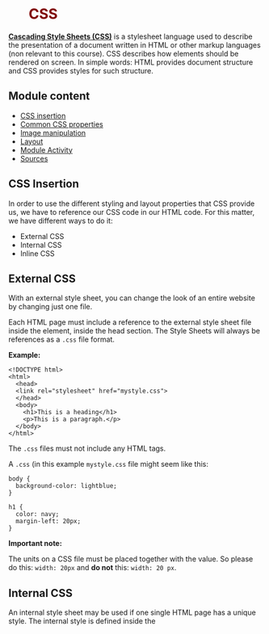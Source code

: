# CSS

[**Cascading Style Sheets (CSS)**](https://developer.mozilla.org/en-US/docs/Web/CSS) is a stylesheet language used to describe the presentation of a document written in HTML or other markup languages (non relevant to this course). CSS describes how elements should be rendered on screen. In simple words: HTML provides document structure and CSS provides styles for such structure.

## Module content

- [CSS insertion](https://github.com/JMRMEDEV/frontend-course/blob/master/lesson-2/README.md#css-insertion)
- [Common CSS properties](https://github.com/JMRMEDEV/frontend-course/blob/master/lesson-2/README.md#common-css-properties)
- [Image manipulation](https://github.com/JMRMEDEV/frontend-course/blob/master/lesson-2/README.md#image-manipulation)
- [Layout](https://github.com/JMRMEDEV/frontend-course/blob/master/lesson-2/README.md#layout)
- [Module Activity](https://github.com/JMRMEDEV/frontend-course/blob/master/lesson-2/README.md#module-activity)
- [Sources](https://github.com/JMRMEDEV/frontend-course/blob/master/lesson-2/README.md#sources)

## CSS Insertion

In order to use the different styling and layout properties that CSS provide us, we have to reference our CSS code in our HTML code. For this matter, we have different ways to do it:

- External CSS
- Internal CSS
- Inline CSS

## External CSS

With an external style sheet, you can change the look of an entire website by changing just one file.

Each HTML page must include a reference to the external style sheet file inside the <link> element, inside the head section. The Style Sheets will always be references as a `.css` file format.

**Example:**

```
<!DOCTYPE html>
<html>
  <head>
  <link rel="stylesheet" href="mystyle.css">
  </head>
  <body>
    <h1>This is a heading</h1>
    <p>This is a paragraph.</p>
  </body>
</html>
```

The `.css` files must not include any HTML tags.

A `.css` (in this example `mystyle.css` file might seem like this:

```
body {
  background-color: lightblue;
}

h1 {
  color: navy;
  margin-left: 20px;
}
```

**Important note:**

The units on a CSS file must be placed together with the value. So please do this: `width: 20px` and **do not** this: `width: 20 px`.

## Internal CSS

An internal style sheet may be used if one single HTML page has a unique style. The internal style is defined inside the <style> element, inside the head section.

**Example:**

```
<!DOCTYPE html>
  <html>
  <head>
  <style>
  body {
    background-color: linen;
  }

  h1 {
    color: maroon;
    margin-left: 40px;
  }
  </style>
  </head>
  <body>
    <h1>This is a heading</h1>
    <p>This is a paragraph.</p>
  </body>
</html>
```

## Inline CSS

A case that we already know, based on our previous examples. An inline style may be used to apply a unique style for a single element. To use inline styles, add the style attribute to the relevant element. The style attribute can contain any CSS property.

**Example:**

```
<!DOCTYPE html>
<html>
<body>
  <h1 style="color:blue;text-align:center;">This is a heading</h1>
  <p style="color:red;">This is a paragraph.</p>
</body>
</html>
```

**Note:** An inline style loses many of the advantages of a style sheet (by mixing content with presentation). Use this method sparingly.
  
**Another note:** Please notice that when using **multiple CSS properties**, this are separated using `;` symbol.
  
## Common CSS Properties
  
When dealing with daily frontend tasks, is very likely to face the following type of properties with CSS:

1. [`background-color`](https://github.com/JMRMEDEV/frontend-course/blob/master/lesson-2/README.md#background-color)
2. [`color`](https://github.com/JMRMEDEV/frontend-course/blob/master/lesson-2/README.md#color)
3. [`width`](https://github.com/JMRMEDEV/frontend-course/blob/master/lesson-2/README.md#width)
4. [`height`](https://github.com/JMRMEDEV/frontend-course/blob/master/lesson-2/README.md#height)
5. [`border-radius`](https://github.com/JMRMEDEV/frontend-course/blob/master/lesson-2/README.md#border-radius)
6. [`border-style`](https://github.com/JMRMEDEV/frontend-course/blob/master/lesson-2/README.md#border-style)
7. [`border-width`](https://github.com/JMRMEDEV/frontend-course/blob/master/lesson-2/README.md#border-width)
8. [`border-color`](https://github.com/JMRMEDEV/frontend-course/blob/master/lesson-2/README.md#border-color)
9. [`text-decoration-line`](https://github.com/JMRMEDEV/frontend-course/blob/master/lesson-2/README.md#text-decoration-line)
10. [`font-size`](https://github.com/JMRMEDEV/frontend-course/blob/master/lesson-2/README.md#font-size)
11. [`text-align`](https://github.com/JMRMEDEV/frontend-course/blob/master/lesson-2/README.md#text-align)
12. [`font-style`](https://github.com/JMRMEDEV/frontend-course/blob/master/lesson-2/README.md#font-style)
13. [`font-weight`](https://github.com/JMRMEDEV/frontend-course/blob/master/lesson-2/README.md#font-weight)
  
### background-color
  
As the name suggests, allow us to change the color of an element's background.
  
The CSS colors can be specified in different manners:
  
1. RGB: `rgb(255, 99, 71)`
2. Strings: `white`
3. HEX: `#ff6347`
4. HSL: `hsl(9, 100%, 64%)`
  
**Tip:** Google color picker.
  
**Example:**
  
```
<div style="background-color: red">
  <text>Some cool text</text>
</div>  
```
  
![image](https://user-images.githubusercontent.com/58167190/180062050-f7697bb2-1acc-4973-9172-f94d943ea22f.png)
  
### color
  
Allow us to change the "front" color of an element. Mostly used for texts, icons and more.
  
**Example: **
  
```
<div style="background-color: #248f03">
  <text style="color: white">Hello there!</text>
</div>  
```
  
![image](https://user-images.githubusercontent.com/58167190/180062497-098144dd-c216-4d44-b692-8c98e2fe0dda.png)
  
### width
  
Self explanatory. Please notice that the **units** can be `px`, `rem`, `%` and more. Look at the references for more info about this.
  
**Example:**
  
```
<div style="background-color: green; width: 400px;">
  <text style="color: rgb(255, 255, 255);">Hello there!</text>
</div>
<div style="background-color: red; width: 200px;">
  <text style="color: rgb(255, 255, 255);">Hello there!</text>
</div> 
```
  
![image](https://user-images.githubusercontent.com/58167190/180063034-089879fd-367e-442f-9f2a-bf124ed28410.png)
  
### height
  
Self explanatory.
  
**Example:**
  
```
<div style="background-color: green; height: 400px;">
  <text style="color: rgb(255, 255, 255);">Hello there!</text>
</div>
<div style="background-color: red; height: 200px;">
  <text style="color: rgb(255, 255, 255);">Hello there!</text>
</div> 
```
  
![image](https://user-images.githubusercontent.com/58167190/180063305-fe09dc89-4d33-4255-a628-d83461a6c4ea.png)
  
### border-radius
  
This property indicates how rounded do we want our element.
  
**Example:**
  
```
<div style="background-color: green; height: 50px; border-radius: 10px;">
  <text style="color: rgb(255, 255, 255);">Hello there!</text>
</div>
```
  
![image](https://user-images.githubusercontent.com/58167190/180064041-29fec313-0924-4d11-9bca-5c0b8ed4bff9.png)
  
### border-style
  
This element indicates how do we want to show the border line in case wanted. Must go with [`border-width`]() property. Some possible values for the property are `dotted`, `dashed` and `solid`.
  
**Example:**
  
```
<div
  style="
    background-color: green;
    height: 50px;
    border-radius: 10px;
    border-style: solid;
    border-width: 5px;
  "
>
  <text style="color: rgb(255, 255, 255);">Hello there!</text>
</div>  
```
  
![image](https://user-images.githubusercontent.com/58167190/180064413-a5f7bfdd-682d-4515-96a6-e6f079844460.png)
  
### border-width
  
This property describes how wide do we want our borders.
  
**Example:**
  
```
<div
  style="
    background-color: green;
    height: 50px;
    border-radius: 10px;
    border-style: solid;
    border-width: 5px;
  "
>
  <text style="color: rgb(255, 255, 255);">Hello there!</text>
</div>  
```
  
![image](https://user-images.githubusercontent.com/58167190/180064413-a5f7bfdd-682d-4515-96a6-e6f079844460.png)
  
### border-color
  
This property allow us to set a color to the border. Must be used with `border-width` property.
  
**Example:**
  
```
<div
  style="
    background-color: green;
    height: 50px;
    border-radius: 10px;
    border-style: solid;
    border-width: 5px;
    border-color: red;
  "
>
  <text style="color: rgb(255, 255, 255);">Hello there!</text>
</div>  
```
  
![image](https://user-images.githubusercontent.com/58167190/180064981-0fc6caa6-2e59-403c-9a60-56f4962bf1c0.png)
  
### text-decoration-line
  
This property allow us to set different styles to a determined text. Some possible values are `underline`, `line-through`, `overline`, etc.
  
**Example:**
  
```  
<div>
  <text style="text-decoration: underline;">Hello there!</text>
  <text style="text-decoration: line-through;">Hello there!</text>
</div>
```
  
![image](https://user-images.githubusercontent.com/58167190/180065461-620fb24f-0448-4dfa-aec5-00377fb0242a.png)

### font-size
  
Self explanatory.
  
**Example:**
  
```
<div>
  <text style="font-size: 10px;">Size1</text>
  <text style="font-size: 15px;">Size2</text>
  <text style="font-size: 20px;">Size3</text>
</div>  
```
  
![image](https://user-images.githubusercontent.com/58167190/180065760-791067f4-6c8f-4111-b896-2133ef0f9006.png)
  
### text-align

This property allow us to distribute the text the way we want. Possible values `center`, `left` and `right`.
  
**Example:**
  
```
<div>
  <p style="text-align: left;">
    Lorem ipsum dolor sit amet, consectetur adipiscing elit, sed do eiusmod
    tempor incididunt ut labore et dolore magna aliqua. Ut enim ad minim
    veniam, quis nostrud exercitation ullamco laboris nisi ut aliquip ex ea
    commodo consequat. Duis aute irure dolor in reprehenderit in voluptate
    velit esse cillum dolore eu fugiat nulla pariatur. Excepteur sint
    occaecat cupidatat non proident, sunt in culpa qui officia deserunt
    mollit anim id est laborum.
  </p>
  <p style="text-align: center;">
    Lorem ipsum dolor sit amet, consectetur adipiscing elit, sed do eiusmod
    tempor incididunt ut labore et dolore magna aliqua. Ut enim ad minim
    veniam, quis nostrud exercitation ullamco laboris nisi ut aliquip ex ea
    commodo consequat. Duis aute irure dolor in reprehenderit in voluptate
    velit esse cillum dolore eu fugiat nulla pariatur. Excepteur sint
    occaecat cupidatat non proident, sunt in culpa qui officia deserunt
    mollit anim id est laborum.
  </p>
  <p style="text-align: right;">
    Lorem ipsum dolor sit amet, consectetur adipiscing elit, sed do eiusmod
    tempor incididunt ut labore et dolore magna aliqua. Ut enim ad minim
    veniam, quis nostrud exercitation ullamco laboris nisi ut aliquip ex ea
    commodo consequat. Duis aute irure dolor in reprehenderit in voluptate
    velit esse cillum dolore eu fugiat nulla pariatur. Excepteur sint
    occaecat cupidatat non proident, sunt in culpa qui officia deserunt
    mollit anim id est laborum.
  </p>
</div>
```
  
![image](https://user-images.githubusercontent.com/58167190/180066342-fb6244a1-ebe6-4982-9626-5fb667108500.png)
  
### font-style
  
This property allow us to change the style of a text, possible values are `normal`, `italic`, `oblique`.
  
**Example:**
  
```
<div>
  <text style="font-style: normal;">test1</text>
  <text style="font-style: italic;">test2</text>
  <text style="font-style: oblique;">test3</text>
</div>
```
  
![image](https://user-images.githubusercontent.com/58167190/180066833-8b0b53e6-4804-4797-b60d-c0d4832fc490.png)
  
### font-weight
  
This property let us choose how **bold** do we want our texts.
  
**Example:**
  
```
<div>
  <text style="font-weight: bold;">test1</text>
  <text style="font-weight: regular;">test2</text>
  <text style="font-weight: bolder;">test3</text>
</div>
```
  
![image](https://user-images.githubusercontent.com/58167190/180067325-5f344b5b-ac31-461e-a2d1-28c0f1d6be9d.png)
  
## Image manipulation
  
The images rendered through HTML might require some adjustments in order to have the desired look and feel. While many `style` properties can be used in the `<img>` tag, there are some others that are specific for this tag. The most relevant: `object-fit` with `fill`, `contain` and `cover` values.
  
1. `fill`
  
![image](https://user-images.githubusercontent.com/58167190/180069520-9a07a696-9ac7-4f0d-9e12-a782f29f7e55.png)

2. `contain`
  
![image](https://user-images.githubusercontent.com/58167190/180069564-77fa782f-c573-4220-92a5-9a6635b4620d.png)

3. `cover`
  
![image](https://user-images.githubusercontent.com/58167190/180069620-4d8f78c2-af5c-4f90-9b9b-b421815b4ff0.png)
  
## Layout
  
Layout refers to the order and structure used for displaying the different present elements. It does not make sense to have all the elements together. It usually even in our notes that we take from classes, we structure our information in a manner that can keep calling our attention.
  
In CSS layout, we will find how to distribute the size of different graphic elements in an elegant manner. For such matter, we might use either `flexbox` or `grid` systems. We will review some of the most common layout CSS properties:
  
1. [`display`](https://github.com/JMRMEDEV/frontend-course/blob/master/lesson-2/README.md#display)
2. [`flex`](https://github.com/JMRMEDEV/frontend-course/blob/master/lesson-2/README.md#flex-direction)
3. [`flex-direction`](https://github.com/JMRMEDEV/frontend-course/blob/master/lesson-2/README.md#justify-content)
4. [`justify-content`](https://github.com/JMRMEDEV/frontend-course/blob/master/lesson-2/README.md#align-items)
5. [`align-items`](https://github.com/JMRMEDEV/frontend-course/blob/master/lesson-2/README.md#align-items)
6. [`margin`](https://github.com/JMRMEDEV/frontend-course/blob/master/lesson-2/README.md#margin)
7. [`padding`](https://github.com/JMRMEDEV/frontend-course/blob/master/lesson-2/README.md#padding)

### display

This CSS property as it is may have different use-cases. But for our purposes we will only focus on the most relevant layout values: `flex` and `grid`. This property tells the container how should display its children. In this course, we will not study `grid` deeply.

**Examples:**

```
<div style="display: flex; background-color: yellow; height: 200px;">
  <div style="background-color: red;">
    <text>Hello there</text>
  </div>
  <div style="background-color: blue;">
    <text>Hello there</text>
  </div>
  <div style="background-color: pink;">
    <text>Hello there</text>
  </div>
</div>
```

![image](https://user-images.githubusercontent.com/58167190/180071615-900677bb-c2c0-4422-9fab-345e2639a2b5.png)

```
<!DOCTYPE html>
<html lang="en">
  <head>
    <meta charset="UTF-8" />
    <meta name="viewport" content="width=device-width, initial-scale=1.0" />
    <meta http-equiv="X-UA-Compatible" content="ie=edge" />
    <title>Static Template</title>
    <style>
      .grid-container {
        display: grid;
        grid-template-columns: auto auto auto;
        background-color: #2196f3;
        padding: 10px;
      }
      .grid-item {
        background-color: rgba(255, 255, 255, 0.8);
        border: 1px solid rgba(0, 0, 0, 0.8);
        padding: 20px;
        font-size: 30px;
        text-align: center;
      }
    </style>
  </head>
  <body>
    <div class="grid-container">
      <div class="grid-item">1</div>
      <div class="grid-item">2</div>
      <div class="grid-item">3</div>
      <div class="grid-item">4</div>
      <div class="grid-item">5</div>
      <div class="grid-item">6</div>
      <div class="grid-item">7</div>
      <div class="grid-item">8</div>
      <div class="grid-item">9</div>
    </div>
  </body>
</html>
```

![image](https://user-images.githubusercontent.com/58167190/180072195-781c5638-b565-4ed8-bcf4-fdda5185ecb0.png)

### flex

This property tell us how much proportion will take the child of a `flex` container. The value (number) set in the flex property, will divide the total space of the container into fractions of the container. For example, if we set three items with `flex: 1`, the space will be divided into three parts and each child will take one of those three parts.

**Example:**

```
<div style="display: flex; background-color: yellow; height: 200px;">
  <div style="background-color: red; flex: 1;">
    <text>Hello there</text>
  </div>
  <div style="background-color: blue; flex: 1;">
    <text>Hello there</text>
  </div>
  <div style="background-color: pink; flex: 1;">
    <text>Hello there</text>
  </div>
</div>
```

![image](https://user-images.githubusercontent.com/58167190/180072769-9697efcc-f869-421e-9580-dfbf47718d92.png)

But... What would happen if we set a `flex: 2` to one of those inner `div`s? Well, now the parent space would be **`4`**: flex `1` + flex `1` + flex `2` = `4` flexes. An the item with `flex: 2` will take `2/4` of the total flex-space:

```
<div style="background-color: red; flex: 2;">
  <text>Hello there</text>
</div>
<div style="background-color: blue; flex: 1;">
  <text>Hello there</text>
</div>
<div style="background-color: pink; flex: 1;">
  <text>Hello there</text>
</div>
```

![image](https://user-images.githubusercontent.com/58167190/180073200-5df1d1f3-1703-4369-a3c3-07bf2376d0b7.png)

What about if we set each `flex` property to `2`? Now we would end with flex `2` + flex `2` + flex `2` = `6` flexes. But as we are taking `2` flex for each element, at the end, we would end with practically the same as setting `flex` to `1`.

```
<div style="display: flex; background-color: yellow; height: 200px;">
  <div style="background-color: red; flex: 2;">
    <text>Hello there</text>
  </div>
  <div style="background-color: blue; flex: 2;">
    <text>Hello there</text>
  </div>
  <div style="background-color: pink; flex: 2;">
    <text>Hello there</text>
  </div>
</div>
```

![image](https://user-images.githubusercontent.com/58167190/180073692-eb00b280-6959-44f6-8799-b5de4ef9e0bb.png)

### flex-direction
  
This property allow us to change the direction of the flex children items. Can be `row`, `column` and their reverse variants `row-reverse` and `column-reverse`.
  
**Example:**
  
```
<div
  style="
    display: flex;
    background-color: yellow;
    height: 200px;
    flex-direction: column;
  "
>
  <div style="background-color: red; flex: 2;">
    <text>Hello there</text>
  </div>
  <div style="background-color: blue; flex: 2;">
    <text>Hello there</text>
  </div>
  <div style="background-color: pink; flex: 2;">
    <text>Hello there</text>
  </div>
</div>  
```
 
![image](https://user-images.githubusercontent.com/58167190/180074467-ebeb5e7b-a903-4c66-98d6-e6f38ca2ac84.png)
  
```
<div
  style="
    display: flex;
    background-color: yellow;
    height: 200px;
    flex-direction: row-reverse;
  "
>
  <div style="background-color: red; flex: 2;">
    <text>Hello there</text>
  </div>
  <div style="background-color: blue; flex: 2;">
    <text>Hello there</text>
  </div>
  <div style="background-color: pink; flex: 2;">
    <text>Hello there</text>
  </div>
</div>
```
  
![image](https://user-images.githubusercontent.com/58167190/180074652-5af37794-87c5-484c-b772-e8bba4389d55.png)
  
### justify-content
  
Let us justify `x-axis` the content of the `flex-container`. Accepts `center`, `flex-start`, `flex-end` and more.
  
```
<div
  style="
    display: flex;
    background-color: yellow;
    height: 200px;
    justify-content: center;
  "
>
  <div style="background-color: red;">
    <text>Hello there</text>
  </div>
  <div style="background-color: blue;">
    <text>Hello there</text>
  </div>
  <div style="background-color: pink;">
    <text>Hello there</text>
  </div>
</div>  
```
  
![image](https://user-images.githubusercontent.com/58167190/180075601-a4fe30a3-bd8d-4b02-907f-f62c840186bc.png)

```
<div
  style="
    display: flex;
    background-color: yellow;
    height: 200px;
    justify-content: flex-end;
  "
>
  <div style="background-color: red;">
    <text>Hello there</text>
  </div>
  <div style="background-color: blue;">
    <text>Hello there</text>
  </div>
  <div style="background-color: pink;">
    <text>Hello there</text>
  </div>
</div>  
```
  
![image](https://user-images.githubusercontent.com/58167190/180075737-2ea7289b-ea94-4628-a1f5-f23b5963f6e3.png)
  
### align-items
  
Let us align the `flex` items in the `y-axis`. Accepts `center`, `flex-start`, `flex-end` and more.
  
```
<div
  style="
    display: flex;
    background-color: yellow;
    height: 200px;
    align-items: flex-end;
  "
>
  <div style="background-color: red;">
    <text>Hello there</text>
  </div>
  <div style="background-color: blue;">
    <text>Hello there</text>
  </div>
  <div style="background-color: pink;">
    <text>Hello there</text>
  </div>
</div>  
```
  
![image](https://user-images.githubusercontent.com/58167190/180076134-13874462-fc3b-4ef9-a7af-5d02c149cb04.png)

```
<div
  style="
    display: flex;
    background-color: yellow;
    height: 200px;
    align-items: center;
  "
>
  <div style="background-color: red;">
    <text>Hello there</text>
  </div>
  <div style="background-color: blue;">
    <text>Hello there</text>
  </div>
  <div style="background-color: pink;">
    <text>Hello there</text>
  </div>
</div>
```
  
![image](https://user-images.githubusercontent.com/58167190/180076306-e2f3e4b6-c3d9-483b-b54e-d7561f074736.png)
  
### margin
  
This property let us set a margin (space into the given direction) to an element. It can be on the `right`, `left`, `top` and `bottom`.
  
**Example:**
  
```
<div
  style="
    display: flex;
    background-color: yellow;
    height: 200px;
    align-items: center;
  "
>
  <div style="background-color: red; margin-top: 40px;">
    <text>Hello there</text>
  </div>
  <div style="background-color: blue; margin-bottom: 50px;">
    <text>Hello there</text>
  </div>
  <div style="background-color: pink; margin-left: 20px;">
    <text>Hello there</text>
  </div>
</div>
```
  
![image](https://user-images.githubusercontent.com/58167190/180077445-1e775202-150a-4f29-a9fb-efec50f83593.png)
  
### padding

This property let us assign a padding (a space that the item itself will take as extra) to an item.
  
**Example:**
  
```
<div
  style="
    display: flex;
    background-color: yellow;
    height: 200px;
    align-items: center;
  "
>
  <div style="background-color: red; padding-top: 40px;">
    <text>Hello there</text>
  </div>
  <div style="background-color: blue; padding-bottom: 50px;">
    <text>Hello there</text>
  </div>
  <div style="background-color: pink; padding-left: 20px;">
    <text>Hello there</text>
  </div>
</div>  
```
  
![image](https://user-images.githubusercontent.com/58167190/180077736-de792e03-c8bc-425a-a9fa-f382c956bcb3.png)
  
## Module Activity

## Sources

- [**Mozilla**](https://developer.mozilla.org/en-US/docs/Web/CSS)
- [**W3Schools**](https://www.w3schools.com/css/default.asp)
